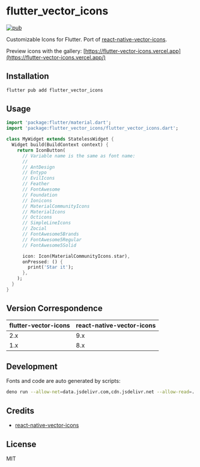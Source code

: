 # flutter_vector_icons

[![pub](https://img.shields.io/pub/v/flutter_vector_icons.svg)](https://pub.dev/packagegsts/flutter_vector_icons)

Customizable Icons for Flutter. Port of [react-native-vector-icons](https://github.com/oblador/react-native-vector-icons).

Preview icons with the gallery: [https://flutter-vector-icons.vercel.app](https://flutter-vector-icons.vercel.app/)

## Installation

```sh
flutter pub add flutter_vector_icons
```

## Usage

```dart
import 'package:flutter/material.dart';
import 'package:flutter_vector_icons/flutter_vector_icons.dart';

class MyWidget extends StatelessWidget {
  Widget build(BuildContext context) {
    return IconButton(
      // Variable name is the same as font name:
      //
      // AntDesign
      // Entypo
      // EvilIcons
      // Feather
      // FontAwesome
      // Foundation
      // Ionicons
      // MaterialCommunityIcons
      // MaterialIcons
      // Octicons
      // SimpleLineIcons
      // Zocial
      // FontAwesome5Brands
      // FontAwesome5Regular
      // FontAwesome5Solid

      icon: Icon(MaterialCommunityIcons.star),
      onPressed: () {
        print('Star it');
      },
    );
  }
}
```

## Version Correspondence

| flutter-vector-icons | react-native-vector-icons |
| -------------------- | ------------------------- |
| 2.x                  | 9.x                       |
| 1.x                  | 8.x                       |

## Development

Fonts and code are auto generated by scripts:

```sh
deno run --allow-net=data.jsdelivr.com,cdn.jsdelivr.net --allow-read=. --allow-write=. --allow-run codegen.ts
```

## Credits

- [react-native-vector-icons](https://github.com/oblador/react-native-vector-icons)

## License

MIT
